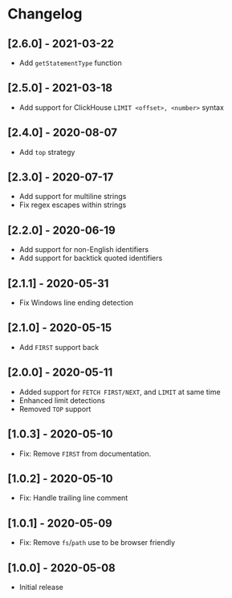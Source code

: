 # Changelog

## [2.6.0] - 2021-03-22

- Add `getStatementType` function

## [2.5.0] - 2021-03-18

- Add support for ClickHouse `LIMIT <offset>, <number>` syntax

## [2.4.0] - 2020-08-07

- Add `top` strategy

## [2.3.0] - 2020-07-17

- Add support for multiline strings
- Fix regex escapes within strings

## [2.2.0] - 2020-06-19

- Add support for non-English identifiers
- Add support for backtick quoted identifiers

## [2.1.1] - 2020-05-31

- Fix Windows line ending detection

## [2.1.0] - 2020-05-15

- Add `FIRST` support back

## [2.0.0] - 2020-05-11

- Added support for `FETCH FIRST/NEXT`, and `LIMIT` at same time
- Enhanced limit detections
- Removed `TOP` support

## [1.0.3] - 2020-05-10

- Fix: Remove `FIRST` from documentation.

## [1.0.2] - 2020-05-10

- Fix: Handle trailing line comment

## [1.0.1] - 2020-05-09

- Fix: Remove `fs`/`path` use to be browser friendly

## [1.0.0] - 2020-05-08

- Initial release
